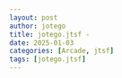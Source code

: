 ```yaml
---
layout: post
author: jotego
title: jotego.jtsf - 
date: 2025-01-03
categories: [Arcade, jtsf]
tags: [jotego.jtsf]
---
```


